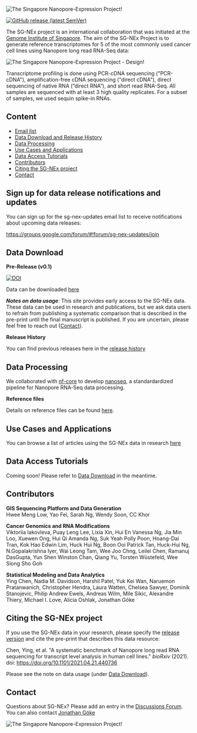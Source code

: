 ![The Singapore Nanopore-Expression Project\!](
https://jglaborg.files.wordpress.com/2021/10/sg_nex_textlogo.png)

[![GitHub release (latest SemVer)](https://img.shields.io/github/v/release/GoekeLab/sg-nex-data?color=blue&include_prereleases)](#data-download)

The SG-NEx project is an international collaboration that was initiated at the [Genome Institute of Singapore](https://www.a-star.edu.sg/gis/). The aim of the SG-NEx Project is to generate reference transcriptomes for 5 of the most commonly used cancer cell lines using Nanopore long read RNA-Seq data:

![The Singapore Nanopore-Expression Project - Design\!](
https://jglaborg.files.wordpress.com/2020/10/sg_nex_design-1.png)

Transcriptome profiling is done using PCR-cDNA sequencing ("PCR-cDNA"), amplification-free cDNA sequencing ("direct cDNA"), direct sequencing of native RNA (“direct RNA”), and short read RNA-Seq. All samples are sequenced with at least 3 high quality replicates. For a subset of samples, we used sequin spike-in RNAs.

## Content

- [Email list](#sign-up-for-data-release-notifications-and-updates)
- [Data Download and Release History](#data-download)
- [Data Processing](#data-processing)
- [Use Cases and Applications](#use-cases-and-applications)
- [Data Access Tutorials](#data-access-tutorials)
- [Contributors](#contributors)
- [Citing the SG-NEx project](#citing-the-sg-nex-project)
- [Contact](#contact)

## Sign up for data release notifications and updates
You can sign up for the sg-nex-updates email list to receive notifications about upcoming data releases: 

https://groups.google.com/forum/#!forum/sg-nex-updates/join

## Data Download

**Pre-Release (v0.1)**

[![DOI](https://zenodo.org/badge/DOI/10.5281/zenodo.4159715.svg)](https://doi.org/10.5281/zenodo.4159715)

Data can be downloaded [here](DATA.md)     

_**Notes on data usage**_: This site provides early access to the SG-NEx data. These data can be used in research and publications, but we ask data users to refrain from publishing a systematic comparison that is described in the pre-print until the final manuscript is published. If you are uncertain, please feel free to reach out ([Contact](#contact)).

**Release History**

You can find previous releases here in the [release history](https://github.com/GoekeLab/sg-nex-data/releases)

## Data Processing

We collaborated with [nf-core](https://github.com/nf-core) to develop [nanoseq](https://github.com/nf-core/nanoseq), a standardardized pipeline for Nanopore RNA-Seq data processing.

**Reference files**

Details on reference files can be found [here](ANNOTATIONS.md).

## Use Cases and Applications

You can browse a list of articles using the SG-NEx data in research [here](SGNEx_usecases.md)

## Data Access Tutorials

Coming soon! Please refer to [Data Download](#data-download) in the meantime.

## Contributors

**GIS Sequencing Platform and Data Generation**            
Hwee Meng Low, Yao Fei, Sarah Ng, Wendy Soon, CC Khor   

**Cancer Genomics and RNA Modifications**            
Viktoriia Iakovleva, Puay Leng Lee, Lixia Xin, Hui En Vanessa Ng, Jia Min Loo, Xuewen Ong, Hui Qi Amanda Ng, Suk Yeah Polly Poon, Hoang-Dai Tran, Kok Hao Edwin Lim, Huck Hui Ng, Boon Ooi Patrick Tan, Huck-Hui Ng, N.Gopalakrishna Iyer, Wai Leong Tam, Wee Joo Chng, Leilei Chen, Ramanuj DasGupta, Yun Shen Winston Chan, Qiang Yu, Torsten Wüstefeld, Wee Siong Sho Goh

**Statistical Modeling and Data Analytics**                     
Ying Chen, Nadia M. Davidson, Harshil Patel, Yuk Kei Wan, Naruemon Pratanwanich, Christopher Hendra, Laura Watten, Chelsea Sawyer, Dominik Stanojevic, Philip Andrew Ewels, Andreas Wilm, Mile Sikic, Alexandre Thiery, Michael I. Love, Alicia Oshlak, Jonathan Göke

## Citing the SG-NEx project

If you use the SG-NEx data in your research, please specify the [release version](#data-download) and cite the pre-print that describes this data resource:

Chen, Ying, et al. "A systematic benchmark of Nanopore long read RNA sequencing for transcript level analysis in human cell lines." _bioRxiv_ (2021). doi: https://doi.org/10.1101/2021.04.21.440736

Please see the note on data usage (under [Data Download](#data-download)).

## Contact

Questions about SG-NEx? Please add an entry in the [Discussions Forum](https://github.com/GoekeLab/sg-nex-data/discussions). You can also contact [Jonathan Göke](https://www.a-star.edu.sg/gis/our-people/faculty-staff)

![The Singapore Nanopore-Expression Project\!](https://jglaborg.files.wordpress.com/2020/10/sg_nex_logos-1.png)
